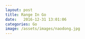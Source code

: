 ```yaml
---
layout: post
title: Range In Go
date:   2016-12-31 13:01:06
categories: Go
image: /assets/images/naodong.jpg
---
```

